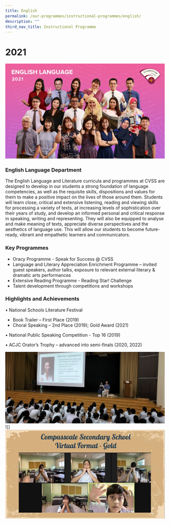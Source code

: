 ```yaml
---
title: English
permalink: /our-programmes/instructional-programmes/english/
description: ""
third_nav_title: Instructional Programme
---
```

# 2021
![](/images/ENGLISH.jpg)

### English Language Department


The English Language and Literature curricula and programmes at CVSS are designed to develop in our students a strong foundation of language competencies, as well as the requisite skills, dispositions and values for them to make a positive impact on the lives of those around them. Students will learn close, critical and extensive listening, reading and viewing skills for processing a variety of texts, at increasing levels of sophistication over their years of study, and develop an informed personal and critical response in speaking, writing and representing. They will also be equipped to analyse and make meaning of texts, appreciate diverse perspectives and the aesthetics of language use. This will allow our students to become future-ready, vibrant and empathetic learners and communicators.

### Key Programmes

* Oracy Programme - Speak for Success @ CVSS 
* Language and Literary Appreciation Enrichment Programme – invited guest speakers, author talks, exposure to relevant external literary & dramatic arts performances
* Extensive Reading Programme - Reading Star! Challenge
* Talent development through competitions and workshops

### Highlights and Achievements
•	National Schools Literature Festival 
* Book Trailer – First Place (2019)
* Choral Speaking – 2nd Place (2019); Gold Award (2021)

•	National Public Speaking Competition - Top 16 (2019)

•	ACJC Orator’s Trophy – advanced into semi-finals (2020, 2022)


![Assembly talk by Singaporean author Cassandra Chiu](/images/cassandra%20chiu_2022.jpg)![]
![Screenshot of the school’s video submission, featuring the team of talented Secondary One students who represented the school in the Choral Speaking category. They performed ‘First Day at School’ by Roger McGough.](/images/choral%20speaking%202021_photo.png)
